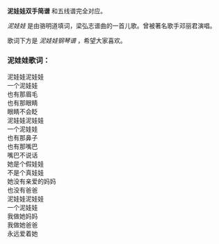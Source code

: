 

**泥娃娃双手简谱** 和五线谱完全对应。

_泥娃娃_ 是由骆明道填词，梁弘志谱曲的一首儿歌。曾被著名歌手邓丽君演唱。

歌词下方是 _泥娃娃钢琴谱_ ，希望大家喜欢。

### 泥娃娃歌词：

泥娃娃泥娃娃  
一个泥娃娃  
也有那眉毛  
也有那眼睛  
眼睛不会眨  
泥娃娃泥娃娃  
一个泥娃娃  
也有那鼻子  
也有那嘴巴  
嘴巴不说话  
她是个假娃娃  
不是个真娃娃  
她没有亲爱的妈妈  
也没有爸爸  
泥娃娃泥娃娃  
一个泥娃娃  
我做她妈妈  
我做她爸爸  
永远爱着她

